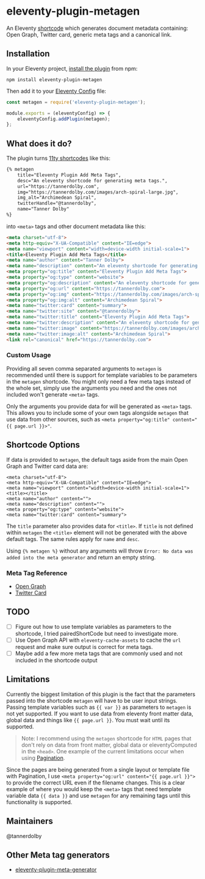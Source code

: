 # eleventy-plugin-metagen
An Eleventy [shortcode](https://www.11ty.dev/docs/shortcodes/) which generates document metadata containing: Open Graph, Twitter card, generic meta tags and a canonical link.

## Installation
In your Eleventy project, [install the plugin](https://www.npmjs.com/package/eleventy-plugin-metagen) from npm:

```
npm install eleventy-plugin-metagen
```

Then add it to your [Eleventy Config](https://www.11ty.dev/docs/config/) file:

```js
const metagen = require('eleventy-plugin-metagen');

module.exports = (eleventyConfig) => {
    eleventyConfig.addPlugin(metagen);
};
```

## What does it do?
The plugin turns [11ty shortcodes](https://www.11ty.dev/docs/shortcodes/) like this:

```html
{% metagen 
    title="Eleventy Plugin Add Meta Tags",
    desc="An eleventy shortcode for generating meta tags.",
    url="https://tannerdolby.com",
    img="https://tannerdolby.com/images/arch-spiral-large.jpg",
    img_alt="Archimedean Spiral",
    twitterHandle="@tannerdolby",
    name="Tanner Dolby"
%}
```
into `<meta>` tags and other document metadata like this:

```html
<meta charset="utf-8"> 
<meta http-equiv="X-UA-Compatible" content="IE=edge"> 
<meta name="viewport" content="width=device-width initial-scale=1"> 
<title>Eleventy Plugin Add Meta Tags</title> 
<meta name="author" content="Tanner Dolby"> 
<meta name="description" content="An eleventy shortcode for generating meta tags."> 
<meta property="og:title" content="Eleventy Plugin Add Meta Tags"> 
<meta property="og:type" content="website"> 
<meta property="og:description" content="An eleventy shortcode for generating meta tags."> 
<meta property="og:url" content="https://tannerdolby.com"> 
<meta property="og:img" content="https://tannerdolby.com/images/arch-spiral-large.jpg"> 
<meta property="og:img:alt" content="Archimedean Spiral"> 
<meta name="twitter:card" content="summary"> 
<meta name="twitter:site" content="@tannerdolby"> 
<meta name="twitter:title" content="Eleventy Plugin Add Meta Tags"> 
<meta name="twitter:description" content="An eleventy shortcode for generating meta tags."> 
<meta name="twitter:image" content="https://tannerdolby.com/images/arch-spiral-large.jpg"> 
<meta name="twitter:image:alt" content="Archimedean Spiral"> 
<link rel="canonical" href="https://tannerdolby.com">
```

### Custom Usage
Providing all seven comma separated arguments to `metagen` is recommended until there is support for template variables to be parameters in the `metagen` shortcode. You might only need a few meta tags instead of the whole set, simply use the arguments you need and the ones not included won't generate `<meta>` tags.

Only the arguments you provide data for will be generated as `<meta>` tags. This allows you to include some of your own tags alongside `metagen` that use data from other sources, such as `<meta property="og:title" content="{{ page.url }}>"`.

## Shortcode Options

If data is provided to `metagen`, the default tags aside from the main Open Graph and Twitter card data are:

```
<meta charset="utf-8"> 
<meta http-equiv="X-UA-Compatible" content="IE=edge"> 
<meta name="viewport" content="width=device-width initial-scale=1"> 
<title></title> 
<meta name="author" content="">
<meta name="description" content="">
<meta property="og:type" content="website"> 
<meta name="twitter:card" content="summary"> 
```

The `title` parameter also provides data for `<title>`. If `title` is not defined within `metagen` the `<title>` element will not be generated with the above default tags. The same rules apply for `name` and `desc`.

Using `{% metagen %}` without any arguments will throw `Error: No data was added into the meta generator` and return an empty string.

### Meta Tag Reference
- [Open Graph](https://ogp.me/)
- [Twitter Card](https://developer.twitter.com/en/docs/twitter-for-websites/cards/overview/markup)

## TODO
- [ ] Figure out how to use template variables as parameters to the shortcode, I tried pairedShortCode but need to investigate more.
- [ ] Use Open Graph API with `eleventy-cache-assets` to cache the `url` request and make sure output is correct for meta tags.
- [ ] Maybe add a few more meta tags that are commonly used and not included in the shortcode output

## Limitations
Currently the biggest limitation of this plugin is the fact that the parameters passed into the shortcode `metagen` will have to be user input strings. Passing template variables such as `{{ var }}` as parameters to `metagen` is not yet supported. If you want to use data from eleventy front matter data, global data and things like `{{ page.url }}`. You must wait until its supported.

> Note: I recommend using the `metagen` shortcode for `HTML` pages that don't rely on data from front matter, global data or eleventyComputed in the `<head>`. One example of the current limitations occur when using [Pagination](https://www.11ty.dev/docs/pagination/). 

Since the pages are being generated from a single layout or template file with Pagination, I use `<meta property="og:url" content="{{ page.url }}">` to provide the correct URL even if the filename changes. This is a clear example of where you would keep the `<meta>` tags that need template variable data `{{ data }}` and use `metagen` for any remaining tags until this functionality is supported.

## Maintainers
@tannerdolby

## Other Meta tag generators
- [eleventy-plugin-meta-generator](https://github.com/Ryuno-Ki/eleventy-plugin-meta-generator)